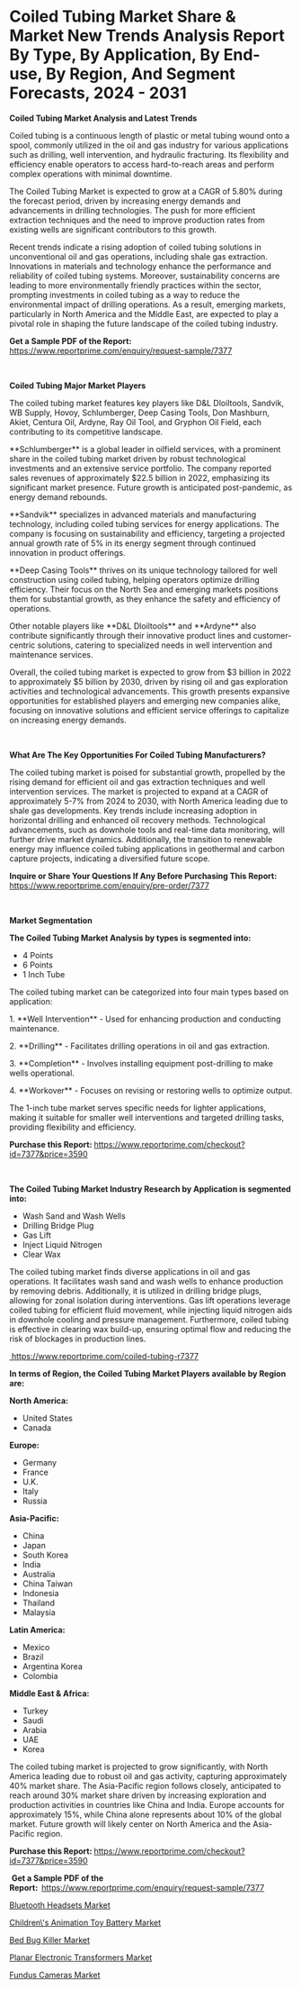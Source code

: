 <p><h1>Coiled Tubing Market Share & Market New Trends Analysis Report By Type, By Application, By End-use, By Region, And Segment Forecasts, 2024 - 2031</h1></p><p><strong>Coiled Tubing Market Analysis and Latest Trends</strong></p>
<p><p>Coiled tubing is a continuous length of plastic or metal tubing wound onto a spool, commonly utilized in the oil and gas industry for various applications such as drilling, well intervention, and hydraulic fracturing. Its flexibility and efficiency enable operators to access hard-to-reach areas and perform complex operations with minimal downtime.</p><p>The Coiled Tubing Market is expected to grow at a CAGR of 5.80% during the forecast period, driven by increasing energy demands and advancements in drilling technologies. The push for more efficient extraction techniques and the need to improve production rates from existing wells are significant contributors to this growth. </p><p>Recent trends indicate a rising adoption of coiled tubing solutions in unconventional oil and gas operations, including shale gas extraction. Innovations in materials and technology enhance the performance and reliability of coiled tubing systems. Moreover, sustainability concerns are leading to more environmentally friendly practices within the sector, prompting investments in coiled tubing as a way to reduce the environmental impact of drilling operations. As a result, emerging markets, particularly in North America and the Middle East, are expected to play a pivotal role in shaping the future landscape of the coiled tubing industry.</p></p>
<p><strong>Get a Sample PDF of the Report:&nbsp;</strong> <a href="https://www.reportprime.com/enquiry/request-sample/7377">https://www.reportprime.com/enquiry/request-sample/7377</a></p>
<p>&nbsp;</p>
<p><strong>Coiled Tubing Major Market Players</strong></p>
<p><p>The coiled tubing market features key players like D&L Dloiltools, Sandvik, WB Supply, Hovoy, Schlumberger, Deep Casing Tools, Don Mashburn, Akiet, Centura Oil, Ardyne, Ray Oil Tool, and Gryphon Oil Field, each contributing to its competitive landscape. </p><p>**Schlumberger** is a global leader in oilfield services, with a prominent share in the coiled tubing market driven by robust technological investments and an extensive service portfolio. The company reported sales revenues of approximately $22.5 billion in 2022, emphasizing its significant market presence. Future growth is anticipated post-pandemic, as energy demand rebounds.</p><p>**Sandvik** specializes in advanced materials and manufacturing technology, including coiled tubing services for energy applications. The company is focusing on sustainability and efficiency, targeting a projected annual growth rate of 5% in its energy segment through continued innovation in product offerings.</p><p>**Deep Casing Tools** thrives on its unique technology tailored for well construction using coiled tubing, helping operators optimize drilling efficiency. Their focus on the North Sea and emerging markets positions them for substantial growth, as they enhance the safety and efficiency of operations.</p><p>Other notable players like **D&L Dloiltools** and **Ardyne** also contribute significantly through their innovative product lines and customer-centric solutions, catering to specialized needs in well intervention and maintenance services.</p><p>Overall, the coiled tubing market is expected to grow from $3 billion in 2022 to approximately $5 billion by 2030, driven by rising oil and gas exploration activities and technological advancements. This growth presents expansive opportunities for established players and emerging new companies alike, focusing on innovative solutions and efficient service offerings to capitalize on increasing energy demands.</p></p>
<p>&nbsp;</p>
<p><strong>What Are The Key Opportunities For Coiled Tubing Manufacturers?</strong></p>
<p><p>The coiled tubing market is poised for substantial growth, propelled by the rising demand for efficient oil and gas extraction techniques and well intervention services. The market is projected to expand at a CAGR of approximately 5-7% from 2024 to 2030, with North America leading due to shale gas developments. Key trends include increasing adoption in horizontal drilling and enhanced oil recovery methods. Technological advancements, such as downhole tools and real-time data monitoring, will further drive market dynamics. Additionally, the transition to renewable energy may influence coiled tubing applications in geothermal and carbon capture projects, indicating a diversified future scope.</p></p>
<p><strong>Inquire or Share Your Questions If Any Before Purchasing This Report:</strong> <a href="https://www.reportprime.com/enquiry/pre-order/7377">https://www.reportprime.com/enquiry/pre-order/7377</a></p>
<p>&nbsp;</p>
<p><strong>Market Segmentation</strong></p>
<p><strong>The Coiled Tubing Market Analysis by types is segmented into:</strong></p>
<p><ul><li>4 Points</li><li>6 Points</li><li>1 Inch Tube</li></ul></p>
<p><p>The coiled tubing market can be categorized into four main types based on application: </p><p>1. **Well Intervention** - Used for enhancing production and conducting maintenance.</p><p>2. **Drilling** - Facilitates drilling operations in oil and gas extraction.</p><p>3. **Completion** - Involves installing equipment post-drilling to make wells operational.</p><p>4. **Workover** - Focuses on revising or restoring wells to optimize output.</p><p>The 1-inch tube market serves specific needs for lighter applications, making it suitable for smaller well interventions and targeted drilling tasks, providing flexibility and efficiency.</p></p>
<p><strong>Purchase this Report:&nbsp;</strong><a href="https://www.reportprime.com/checkout?id=7377&price=3590">https://www.reportprime.com/checkout?id=7377&price=3590</a></p>
<p>&nbsp;</p>
<p><strong>The Coiled Tubing Market Industry Research by Application is segmented into:</strong></p>
<p><ul><li>Wash Sand and Wash Wells</li><li>Drilling Bridge Plug</li><li>Gas Lift</li><li>Inject Liquid Nitrogen</li><li>Clear Wax</li></ul></p>
<p><p>The coiled tubing market finds diverse applications in oil and gas operations. It facilitates wash sand and wash wells to enhance production by removing debris. Additionally, it is utilized in drilling bridge plugs, allowing for zonal isolation during interventions. Gas lift operations leverage coiled tubing for efficient fluid movement, while injecting liquid nitrogen aids in downhole cooling and pressure management. Furthermore, coiled tubing is effective in clearing wax build-up, ensuring optimal flow and reducing the risk of blockages in production lines.</p></p>
<p><a href="https://www.reportprime.com/coiled-tubing-r7377">&nbsp;https://www.reportprime.com/coiled-tubing-r7377</a></p>
<p><strong>In terms of Region, the Coiled Tubing Market Players available by Region are:</strong></p>
<p>
    <p> <strong> North America: </strong>
        <ul>
            <li>United States</li>
            <li>Canada</li>
        </ul>
        </p> 
    <p> <strong> Europe: </strong>
        <ul>
            <li>Germany</li>
            <li>France</li>
            <li>U.K.</li>
            <li>Italy</li>
            <li>Russia</li>
        </ul>
        </p> 
    <p> <strong> Asia-Pacific: </strong>
        <ul>
            <li>China</li>
            <li>Japan</li>
            <li>South Korea</li>
            <li>India</li>
            <li>Australia</li>
            <li>China Taiwan</li>
            <li>Indonesia</li>
            <li>Thailand</li>
            <li>Malaysia</li>
        </ul>
        </p> 
    <p> <strong> Latin America: </strong>
        <ul>
            <li>Mexico</li>
            <li>Brazil</li>
            <li>Argentina Korea</li>
            <li>Colombia</li>
        </ul>
        </p> 
    <p> <strong> Middle East & Africa: </strong>
        <ul>
            <li>Turkey</li>
            <li>Saudi</li>
            <li>Arabia</li>
            <li>UAE</li>
            <li>Korea</li>
        </ul>
    </p>
    </p>
<p><p>The coiled tubing market is projected to grow significantly, with North America leading due to robust oil and gas activity, capturing approximately 40% market share. The Asia-Pacific region follows closely, anticipated to reach around 30% market share driven by increasing exploration and production activities in countries like China and India. Europe accounts for approximately 15%, while China alone represents about 10% of the global market. Future growth will likely center on North America and the Asia-Pacific region.</p></p>
<p><strong>Purchase this Report: </strong><a href="https://www.reportprime.com/checkout?id=7377&price=3590">https://www.reportprime.com/checkout?id=7377&price=3590</a></p>
<p>&nbsp;<strong>Get a Sample PDF of the Report:&nbsp;&nbsp;</strong><a href="https://www.reportprime.com/enquiry/request-sample/7377">https://www.reportprime.com/enquiry/request-sample/7377</a></p>
<p><strong></strong></p>
<p><p><a href="https://medium.com/@trameciabutler45/global-bluetooth-headsets-market-share-and-growth-opportunities-and-market-size-growing-with-a-cagr-ed16aa10e2bd">Bluetooth Headsets Market</a></p><p><a href="https://issuu.com/reportprime-2/docs/childrens-animation-toy-battery-mar_f4929de60063e5">Children\'s Animation Toy Battery Market</a></p><p><a href="https://medium.com/@trameciabutler45/bed-bug-killer-market-a-global-and-regional-analysis-focus-on-region-country-level-analysis-99e8139443c2">Bed Bug Killer Market</a></p><p><a href="https://issuu.com/reportprime-2/docs/planar-electronic-transformers-mark_318c07c7d13c9e">Planar Electronic Transformers Market</a></p><p><a href="https://www.linkedin.com/pulse/analyzing-fundus-cameras-market-dynamics-growth-drivers-forecasted-lvgpf?trackingId=GXSpQiw6QBisNSBjR0yWkQ%3D%3D">Fundus Cameras Market</a></p></p>